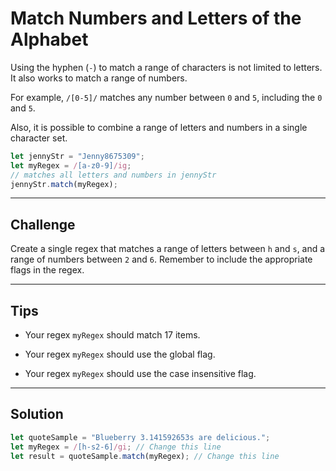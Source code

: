 # Match Numbers and Letters of the Alphabet

Using the hyphen (`-`) to match a range of characters is not limited to letters. It also works to match a range of numbers.

For example, `/[0-5]/` matches any number between `0` and `5`, including the `0` and `5`.

Also, it is possible to combine a range of letters and numbers in a single character set.

```js
let jennyStr = "Jenny8675309";
let myRegex = /[a-z0-9]/ig;
// matches all letters and numbers in jennyStr
jennyStr.match(myRegex);
```

---

## Challenge

Create a single regex that matches a range of letters between `h` and `s`, and a range of numbers between `2` and `6`. Remember to include the appropriate flags in the regex.

---

## Tips

- Your regex `myRegex` should match 17 items.

- Your regex `myRegex` should use the global flag.

- Your regex `myRegex` should use the case insensitive flag.

---

## Solution

```js
let quoteSample = "Blueberry 3.141592653s are delicious.";
let myRegex = /[h-s2-6]/gi; // Change this line
let result = quoteSample.match(myRegex); // Change this line
```